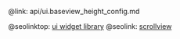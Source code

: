 @link: api/ui.baseview_height_config.md

@seolinktop: [ui widget library](https://webix.com)
@seolink: [scrollview](https://webix.com/widget/scrollview/)